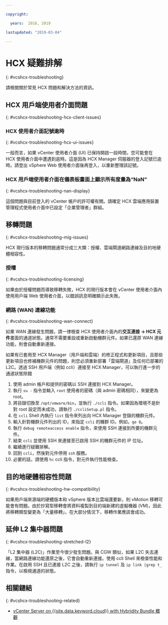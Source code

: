 ```yaml
---

copyright:

  years:  2016, 2019

lastupdated: "2019-03-04"

---
```


# HCX 疑難排解
{: #vcshcx-troubleshooting}

請檢閱關於常見 HCX 問題和解決方法的資訊。

## HCX 用戶端使用者介面問題
{: #vcshcx-troubleshooting-hcx-client-issues}

### HCX 使用者介面記號逾時
{: #vcshcx-troubleshooting-hcx-ui-issues}

一般而言，如果 vCenter 使用者介面 (UI) 已保持開啟一段時間，您可能會在 HCX 使用者介面中遭遇到逾時。這是因為 HCX Manager 伺服器的登入記號已逾時。請登出 vSphere Web 使用者介面後再登入，以重新整理該記號。

### HCX 用戶端使用者介面在儀表板畫面上顯示所有度量為“NaN”
{: #vcshcx-troubleshooting-nan-display}

這個問題與目前登入的 vCenter 帳戶的許可權有關。請確定 HCX 雲端應用裝置管理程式使用者介面中已設定「企業管理者」群組。

## 移轉問題
{: #vcshcx-troubleshooting-mig-issues}

HCX 現行版本的移轉問題通常分成三大類：授權、雲端閘道網路連線及目的地硬體相容性。

### 授權
{: #vcshcx-troubleshooting-licensing}

如果由於授權問題而導致移轉失敗，HCX 的現行版本會在 vCenter 使用者介面內使用用戶端 Web 使用者介面，以錯誤訊息明確顯示此失敗。

### 網路 (WAN) 連線功能
{: #vcshcx-troubleshooting-wan-connect}

如果 WAN 連線發生問題，請一律檢查 HCX 使用者介面內的**交互連接 -> HCX 元件**畫面的通道狀態。通常不需要重設或重新啟動機群元件。如果已還原 WAN 連線功能，則會自動重新連接。

如果有已套用至 HCX Manager（用戶端和雲端）的修正程式和更新項目，且那些更新項目也修補機群元件的問題，則您必須重新部署「雲端閘道」及任何已部署的 L2C。透過 SSH 用戶端（例如 ccli）連接至 HCX Manager，可以執行進一步的通道狀態除錯  

1. 使用 admin 帳戶和提供的密碼以 SSH 連接到 HCX Manager。
2. 執行 `su -` 指令並輸入 `root` 使用者的密碼（與 admin 密碼相同），來變更為 root。
3. 將目錄切換至 `/opt/vmware/bin`，並執行 `./ccli` 指令。如果因為環境不是針對 root 設定而未成功，請執行 `./ccliSetup.pl` 指令。
4. 在 `ccli` Shell 內執行 `list` 指令來列出向 HCX Manager 登錄的機群元件。
5. 輸入針對機群元件列出的 ID，來指定 `ccli` 的機群 ID。例如，`go 8`。
6. 執行 `debug remoteaccess enable` 指令，來使用 SSH 連接到所要的機群元件。
7. 結束 `ccli` 並使用 SSH 來連接至已啟用 SSH 的機群元件的 IP 位址。
9. 繼續進行疑難排解。
10. 回到 `ccli`，然後對元件停用 `ssh` 服務。
11. 必要的話，請使用 `hc` ccli 指令，對元件執行性能檢查。

## 目的地硬體相容性問題
{: #vcshcx-troubleshooting-hw-compatibility}

如果用戶端來源端的硬體版本和 vSphere 版本比雲端還要新，則 vMotion 移轉可能會有問題。由於抄寫型移轉會將資料複製到目的端新建的虛擬機器 (VM)，因此將移轉類型變更為「大量移轉」，在大部分情況下，移轉作業應該會成功。

## 延伸 L2 集中器問題
{: #vcshcx-troubleshooting-stretched-l2}

「L2 集中器 (L2C)」作業至今很少發生問題。與 CGW 類似，如果 L2C 失去連線，當網路連線功能還原之後，它會自動重新連接。使用 ccli Shell 來檢查性能和作業。在啟用 SSH 且已連接 L2C 之後，請執行 `ip tunnel` 及 `ip link |grep t_` 指令，以檢視通道的狀態。

## 相關鏈結
{: #vcshcx-troubleshooting-related}

* [vCenter Server on {{site.data.keyword.cloud}} with Hybridity Bundle 概觀](/docs/services/vmwaresolutions/archiref/vcs?topic=vmware-solutions-vcs-hybridity-intro)   
